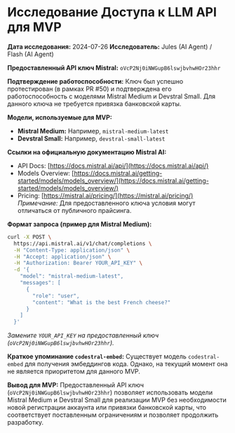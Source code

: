 # Исследование Доступа к LLM API для MVP

**Дата исследования:** 2024-07-26
**Исследователь:** Jules (AI Agent) / Flash (AI Agent)

**Предоставленный API ключ Mistral:** `oVcP2Nj0iNWGupB6lswjbvhwHOr23hhr`

**Подтверждение работоспособности:**
Ключ был успешно протестирован (в рамках PR #50) и подтверждена его работоспособность с моделями Mistral Medium и Devstral Small. Для данного ключа не требуется привязка банковской карты.

**Модели, используемые для MVP:**
*   **Mistral Medium:** Например, `mistral-medium-latest`
*   **Devstral Small:** Например, `devstral-small-latest`

**Ссылки на официальную документацию Mistral AI:**
*   API Docs: [https://docs.mistral.ai/api/](https://docs.mistral.ai/api/)
*   Models Overview: [https://docs.mistral.ai/getting-started/models/models_overview/](https://docs.mistral.ai/getting-started/models/models_overview/)
*   Pricing: [https://mistral.ai/pricing/](https://mistral.ai/pricing/)
    *Примечание:* Для предоставленного ключа условия могут отличаться от публичного прайсинга.

**Формат запроса (пример для Mistral Medium):**

```bash
curl -X POST \
  https://api.mistral.ai/v1/chat/completions \
  -H "Content-Type: application/json" \
  -H "Accept: application/json" \
  -H "Authorization: Bearer YOUR_API_KEY" \
  -d '{
    "model": "mistral-medium-latest",
    "messages": [
      {
        "role": "user",
        "content": "What is the best French cheese?"
      }
    ]
  }'
```
*Замените `YOUR_API_KEY` на предоставленный ключ (`oVcP2Nj0iNWGupB6lswjbvhwHOr23hhr`).*

**Краткое упоминание `codestral-embed`:**
Существует модель `codestral-embed` для получения эмбеддингов кода. Однако, на текущий момент она не является приоритетом для данного MVP.

**Вывод для MVP:**
Предоставленный API ключ (`oVcP2Nj0iNWGupB6lswjbvhwHOr23hhr`) позволяет использовать модели Mistral Medium и Devstral Small для реализации MVP без необходимости новой регистрации аккаунта или привязки банковской карты, что соответствует поставленным ограничениям и позволяет продолжить разработку.
